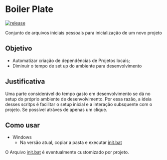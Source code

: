 # Boiler Plate

[![release](https://img.shields.io/badge/release-v0.0-red.svg?style=flat-square)]()


Conjunto de arquivos iniciais pessoais para inicialização de um novo projeto

## Objetivo

- Automatizar criação de dependências de Projetos locais;
- Diminuir o tempo de set up do ambiente para desenvolvimento


## Justificativa

Uma parte considerável do tempo gasto em desenvolvimento se dá no setup do próprio ambiente de desenvolvimento.
Por essa razão, a ideia desses scritps é facilitar o setup inicial e a interação subsquente com o projeto.
Se possível atráves de apenas um clique.

## Como usar

- Windows
  - Na versão atual, copiar a pasta e executar [init.bat](init.bat)

O Arquivo [init.bat](init.bat) é eventualmente customizado por projeto.